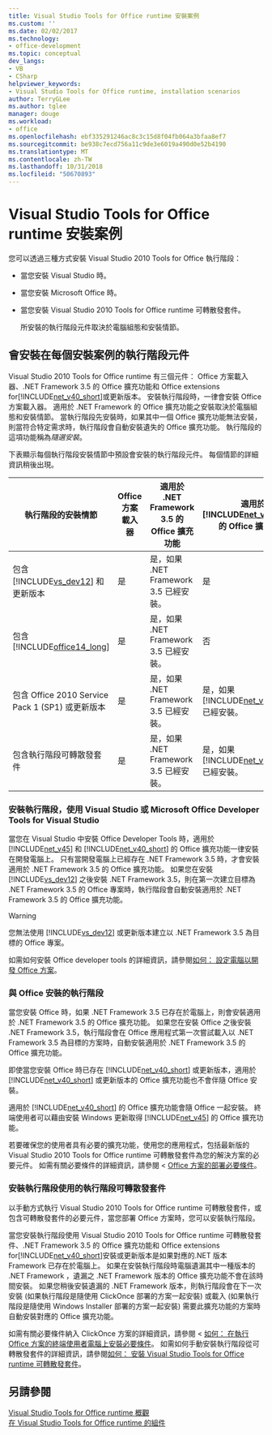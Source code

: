```yaml
---
title: Visual Studio Tools for Office runtime 安裝案例
ms.custom: ''
ms.date: 02/02/2017
ms.technology:
- office-development
ms.topic: conceptual
dev_langs:
- VB
- CSharp
helpviewer_keywords:
- Visual Studio Tools for Office runtime, installation scenarios
author: TerryGLee
ms.author: tglee
manager: douge
ms.workload:
- office
ms.openlocfilehash: ebf335291246ac8c3c15d8f04fb064a3bfaa8ef7
ms.sourcegitcommit: be938c7ecd756a11c9de3e6019a490d0e52b4190
ms.translationtype: MT
ms.contentlocale: zh-TW
ms.lasthandoff: 10/31/2018
ms.locfileid: "50670893"
---
```

# <a name="visual-studio-tools-for-office-runtime-installation-scenarios"></a>Visual Studio Tools for Office runtime 安裝案例
  您可以透過三種方式安裝 Visual Studio 2010 Tools for Office 執行階段：  
  
- 當您安裝 Visual Studio 時。  
  
- 當您安裝 Microsoft Office 時。  
  
- 當您安裝 Visual Studio 2010 Tools for Office runtime 可轉散發套件。  
  
  所安裝的執行階段元件取決於電腦組態和安裝情節。  
  
## <a name="runtime-components-that-are-installed-in-each-installation-scenario"></a>會安裝在每個安裝案例的執行階段元件  
 Visual Studio 2010 Tools for Office runtime 有三個元件： Office 方案載入器、.NET Framework 3.5 的 Office 擴充功能和 Office extensions for[!INCLUDE[net_v40_short](../sharepoint/includes/net-v40-short-md.md)]或更新版本。 安裝執行階段時，一律會安裝 Office 方案載入器。 適用於 .NET Framework 的 Office 擴充功能之安裝取決於電腦組態和安裝情節。 當執行階段先安裝時，如果其中一個 Office 擴充功能無法安裝，則當符合特定需求時，執行階段會自動安裝遺失的 Office 擴充功能。 執行階段的這項功能稱為*隨選安裝*。  
  
 下表顯示每個執行階段安裝情節中預設會安裝的執行階段元件。 每個情節的詳細資訊稍後出現。  
  
|執行階段的安裝情節|Office 方案載入器|適用於 .NET Framework 3.5 的 Office 擴充功能|適用於 [!INCLUDE[net_v40_short](../sharepoint/includes/net-v40-short-md.md)] 的 Office 擴充功能|適用於 [!INCLUDE[net_v45](../vsto/includes/net-v45-md.md)] 的 Office 擴充功能|  
|-----------------------------------|----------------------------|--------------------------------------------------| - |---------------------------------------------------------------------------|  
|包含 [!INCLUDE[vs_dev12](../vsto/includes/vs-dev12-md.md)] 和更新版本|是|是，如果 .NET Framework 3.5 已經安裝。|是|是|  
|包含 [!INCLUDE[office14_long](../vsto/includes/office14-long-md.md)]|是|是，如果 .NET Framework 3.5 已經安裝。|否|否|  
|包含 Office 2010 Service Pack 1 (SP1) 或更新版本|是|是，如果 .NET Framework 3.5 已經安裝。|是，如果 [!INCLUDE[net_v40_short](../sharepoint/includes/net-v40-short-md.md)] 已經安裝。|否|  
|包含執行階段可轉散發套件|是|是，如果 .NET Framework 3.5 已經安裝。|是，如果 [!INCLUDE[net_v40_short](../sharepoint/includes/net-v40-short-md.md)] 已經安裝。|是，如果 [!INCLUDE[net_v45](../vsto/includes/net-v45-md.md)] 已經安裝。|  
  
### <a name="install-the-runtime-with-visual-studio-or-the-microsoft-office-developer-tools-for-visual-studio"></a>安裝執行階段，使用 Visual Studio 或 Microsoft Office Developer Tools for Visual Studio  
 當您在 Visual Studio 中安裝 Office Developer Tools 時，適用於 [!INCLUDE[net_v45](../vsto/includes/net-v45-md.md)] 和 [!INCLUDE[net_v40_short](../sharepoint/includes/net-v40-short-md.md)] 的 Office 擴充功能一律安裝在開發電腦上。 只有當開發電腦上已經存在 .NET Framework 3.5 時，才會安裝適用於 .NET Framework 3.5 的 Office 擴充功能。 如果您在安裝 [!INCLUDE[vs_dev12](../vsto/includes/vs-dev12-md.md)] 之後安裝 .NET Framework 3.5，則在第一次建立目標為 .NET Framework 3.5 的 Office 專案時，執行階段會自動安裝適用於 .NET Framework 3.5 的 Office 擴充功能。  
  
> [!WARNING]  
>  您無法使用 [!INCLUDE[vs_dev12](../vsto/includes/vs-dev12-md.md)] 或更新版本建立以 .NET Framework 3.5 為目標的 Office 專案。  
  
 如需如何安裝 Office developer tools 的詳細資訊，請參閱[如何： 設定電腦以開發 Office 方案](../vsto/how-to-configure-a-computer-to-develop-office-solutions.md)。  
  
### <a name="install-the-runtime-with-office"></a>與 Office 安裝的執行階段  
 當您安裝 Office 時，如果 .NET Framework 3.5 已存在於電腦上，則會安裝適用於 .NET Framework 3.5 的 Office 擴充功能。 如果您在安裝 Office 之後安裝 .NET Framework 3.5，執行階段會在 Office 應用程式第一次嘗試載入以 .NET Framework 3.5 為目標的方案時，自動安裝適用於 .NET Framework 3.5 的 Office 擴充功能。  
  
 即使當您安裝 Office 時已存在 [!INCLUDE[net_v40_short](../sharepoint/includes/net-v40-short-md.md)] 或更新版本，適用於 [!INCLUDE[net_v40_short](../sharepoint/includes/net-v40-short-md.md)] 或更新版本的 Office 擴充功能也不會伴隨 Office 安裝。  
  
 適用於 [!INCLUDE[net_v40_short](../sharepoint/includes/net-v40-short-md.md)] 的 Office 擴充功能會隨 Office 一起安裝。 終端使用者可以藉由安裝 Windows 更新取得 [!INCLUDE[net_v45](../vsto/includes/net-v45-md.md)] 的 Office 擴充功能。  
  
 若要確保您的使用者具有必要的擴充功能，使用您的應用程式，包括最新版的 Visual Studio 2010 Tools for Office runtime 可轉散發套件為您的解決方案的必要元件。 如需有關必要條件的詳細資訊，請參閱 < [Office 方案的部署必要條件](https://msdn.microsoft.com/9f672809-43a3-40a1-9057-397ce3b5126e)。  
  
### <a name="install-the-runtime-by-using-the-runtime-redistributable"></a>安裝執行階段使用的執行階段可轉散發套件  
 以手動方式執行 Visual Studio 2010 Tools for Office runtime 可轉散發套件，或包含可轉散發套件的必要元件，當您部署 Office 方案時，您可以安裝執行階段。  
  
 當您安裝執行階段使用 Visual Studio 2010 Tools for Office runtime 可轉散發套件、.NET Framework 3.5 的 Office 擴充功能和 Office extensions for[!INCLUDE[net_v40_short](../sharepoint/includes/net-v40-short-md.md)]安裝或更新版本是如果對應的.NET 版本Framework 已存在於電腦上。 如果在安裝執行階段時電腦遺漏其中一種版本的 .NET Framework ，遺漏之 .NET Framework 版本的 Office 擴充功能不會在該時間安裝。 如果您稍後安裝遺漏的 .NET Framework 版本，則執行階段會在下一次安裝 (如果執行階段是隨使用 ClickOnce 部署的方案一起安裝) 或載入 (如果執行階段是隨使用 Windows Installer 部署的方案一起安裝) 需要此擴充功能的方案時自動安裝對應的 Office 擴充功能。  
  
 如需有關必要條件納入 ClickOnce 方案的詳細資訊，請參閱 <<c0> [ 如何： 在執行 Office 方案的終端使用者電腦上安裝必要條件](https://msdn.microsoft.com/74dd2c52-838f-4abf-b2b4-4d7b0c2a0a98)。 如需如何手動安裝執行階段從可轉散發套件的詳細資訊，請參閱[如何： 安裝 Visual Studio Tools for Office runtime 可轉散發套件](../vsto/how-to-install-the-visual-studio-tools-for-office-runtime-redistributable.md)。  
  
## <a name="see-also"></a>另請參閱  
 [Visual Studio Tools for Office runtime 概觀](../vsto/visual-studio-tools-for-office-runtime-overview.md)   
 [在 Visual Studio Tools for Office runtime 的組件](../vsto/assemblies-in-the-visual-studio-tools-for-office-runtime.md)  
  
  